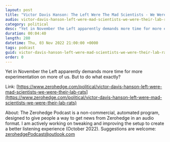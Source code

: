 ```yaml
---
layout: post
title: "Victor Davis Hanson: The Left Were The Mad Scientists - We Were Their Lab Rats"
audio: victor-davis-hanson-left-were-mad-scientists-we-were-their-lab-rats-0
category: political
desc: "Yet in November the Left apparently demands more time for more experimentation on more of us. But to do what exactly?"
duration: 00:04:40
length: 280
datetime: Thu, 03 Nov 2022 21:00:00 +0000
tags: podcast
guid: victor-davis-hanson-left-were-mad-scientists-we-were-their-lab-rats-0
order: 0
---
```

Yet in November the Left apparently demands more time for more experimentation on more of us. But to do what exactly?

Link: [https://www.zerohedge.com/political/victor-davis-hanson-left-were-mad-scientists-we-were-their-lab-rats](https://www.zerohedge.com/political/victor-davis-hanson-left-were-mad-scientists-we-were-their-lab-rats)

About: The Zerohedge Podcast is a non-commercial, automated program, designed to give people a way to get news from Zerohedge in an audio format.  I am actively working on tweaking and improving the setup to create a better listening experience (October 2022).  Suggestions are welcome: [zerohedgePodcast@outlook.com](mailto:zerohedgePodcast@outlook.com)